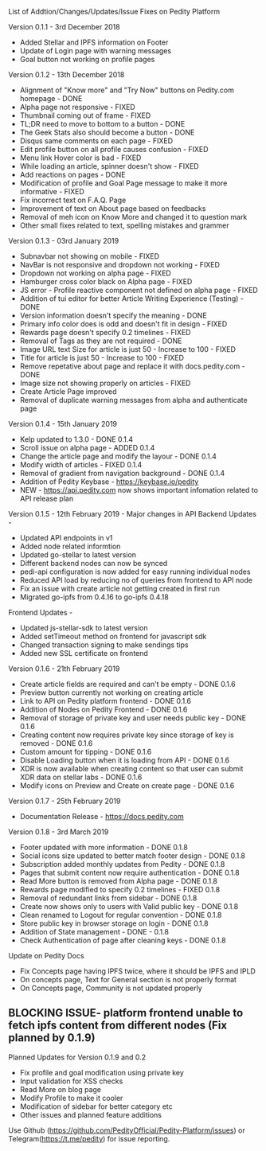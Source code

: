 List of Addtion/Changes/Updates/Issue Fixes on Pedity Platform

Version 0.1.1 - 3rd December 2018
- Added Stellar and IPFS information on Footer
- Update of Login page with warning messages
- Goal button not working on profile pages

Version 0.1.2 - 13th December 2018
- Alignment of "Know more" and "Try Now" buttons on Pedity.com homepage - DONE
- Alpha page not responsive - FIXED
- Thumbnail coming out of frame - FIXED
- TL;DR need to move to bottom to a button - DONE
- The Geek Stats also should become a button - DONE
- Disqus same comments on each page - FIXED
- Edit profile button on all profile causes confusion - FIXED
- Menu link Hover color is bad - FIXED
- While loading an article, spinner doesn't show - FIXED
- Add reactions on pages - DONE
- Modification of profile and Goal Page message to make it more informative - FIXED
- Fix incorrect text on F.A.Q. Page
- Improvement of text on About page based on feedbacks
- Removal of meh icon on Know More and changed it to question mark
- Other small fixes related to text, spelling mistakes and grammer

Version 0.1.3 - 03rd January 2019
- Subnavbar not showing on mobile - FIXED 
- NavBar is not responsive and dropdown not working - FIXED
- Dropdown not working on alpha page - FIXED
- Hamburger cross color black on Alpha page - FIXED
- JS error - Profile reactive component not defined on alpha page - FIXED 
- Addition of tui editor for better Article Writing Experience (Testing) - DONE
- Version information doesn't specify the meaning - DONE 
- Primary info color does is odd and doesn't fit in design - FIXED 
- Rewards page doesn't specify 0.2 timelines - FIXED 
- Removal of Tags as they are not required - DONE 
- Image URL text Size for article is just 50 - Increase to 100 - FIXED 
- Title for article is just 50 - Increase to 100 - FIXED
- Remove repetative about page and replace it with docs.pedity.com - DONE 
- Image size not showing properly on articles - FIXED 
- Create Article Page improved
- Removal of duplicate warning messages from alpha and authenticate page

Version 0.1.4 - 15th January 2019
- Kelp updated to 1.3.0 - DONE 0.1.4
- Scroll issue on alpha page - ADDED 0.1.4
- Change the article page and modify the layour - DONE 0.1.4
- Modify width of articles - FIXED 0.1.4
- Removal of gradient from navigation background - DONE 0.1.4
- Addition of Pedity Keybase - https://keybase.io/pedity
- NEW - https://api.pedity.com now shows important infomation related to API release plan

Version 0.1.5 - 12th February 2019 - Major changes in API
Backend Updates - 
- Updated API endpoints in v1 
- Added node related informtion
- Updated go-stellar to latest version 
- Different backend nodes can now be synced
- pedi-api configuration is now added for easy running individual nodes
- Reduced API load by reducing no of queries from frontend to API node
- Fix an issue with create article not getting created in first run
- Migrated go-ipfs from 0.4.16 to go-ipfs 0.4.18

Frontend Updates - 
- Updated js-stellar-sdk to latest version
- Added setTimeout method on frontend for javascript sdk
- Changed transaction signing to make sendings tips
- Added new SSL certificate on frontend

Version 0.1.6 - 21th February 2019
- Create article fields are required and can't be empty - DONE 0.1.6
- Preview button currently not working on creating article
- Link to API on Pedity platform frontend - DONE 0.1.6
- Addition of Nodes on Pedity Frontend - DONE 0.1.6
- Removal of storage of private key and user needs public key - DONE 0.1.6
- Creating content now requires private key since storage of key is removed - DONE 0.1.6
- Custom amount for tipping - DONE 0.1.6
- Disable Loading button when it is loading from API - DONE 0.1.6
- XDR is now available when creating content so that user can submit XDR data on stellar labs - DONE 0.1.6
- Modify icons on Preview and Create on create page - DONE 0.1.6

Version 0.1.7 - 25th February 2019
- Documentation Release - https://docs.pedity.com

Version 0.1.8 - 3rd March 2019
- Footer updated with more information - DONE 0.1.8
- Social icons size updated to better match footer design - DONE 0.1.8
- Subscription added monthly updates from Pedity - DONE 0.1.8
- Pages that submit content now require authentication - DONE 0.1.8
- Read More button is removed from Alpha page - DONE 0.1.8
- Rewards page modified to specify 0.2 timelines - FIXED 0.1.8
- Removal of redundant links from sidebar - DONE 0.1.8
- Create now shows only to users with Valid public key - DONE 0.1.8
- Clean renamed to Logout for regular convention - DONE 0.1.8
- Store public key in browser storage on login - DONE 0.1.8
- Addition of State management - DONE - 0.1.8
- Check Authentication of page after cleaning keys - DONE 0.1.8

 Update on Pedity Docs
- Fix Concepts page having IPFS twice, where it should be IPFS and IPLD
- On concepts page, Text for General section is not properly format
- On Concepts page, Community is not updated properly

## BLOCKING ISSUE- platform frontend unable to fetch ipfs content from different nodes (Fix planned by 0.1.9)

Planned Updates for Version 0.1.9 and 0.2
- Fix profile and goal modification using private key
- Input validation for XSS checks
- Read More on blog page
- Modify Profile to make it cooler
- Modification of sidebar for better category etc
- Other issues and planned feature additions

Use Github (https://github.com/PedityOfficial/Pedity-Platform/issues) or Telegram(https://t.me/pedity) for issue reporting.

